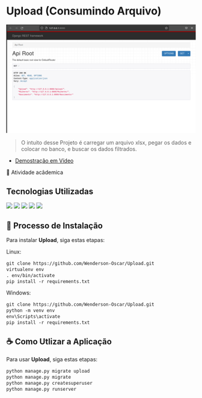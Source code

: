# Upload (Consumindo Arquivo)

<img src="pacote_readme/img1.png" alt="exemplo imagem">

> O intuito desse Projeto é carregar um arquivo xlsx, pegar os dados e colocar no banco, e buscar os dados filtrados.

* [Demostração em Vídeo](https://drive.google.com/file/d/16pbhGarpLmSUhkxluq0BqtAS_53I-xN1/view?usp=share_link)

🏫 Atividade acâdemica

## Tecnologias Utilizadas

<img src="https://img.shields.io/badge/Python-14354C?style=for-the-badge&logo=python&logoColor=white">
<img src="https://img.shields.io/badge/Django-092E20?style=for-the-badge&logo=django&logoColor=white">
<img src="https://img.shields.io/badge/DJANGO-REST-ff1709?style=for-the-badge&logo=django&logoColor=white&color=ff1709&labelColor=gray">
<img src="https://img.shields.io/badge/SQLite-07405E?style=for-the-badge&logo=sqlite&logoColor=white">

<img src="https://img.shields.io/badge/pandas-%23150458.svg?style=for-the-badge&logo=pandas&logoColor=white">

## 🚀 Processo de Instalação

Para instalar **Upload**, siga estas etapas:

Linux:
```
git clone https://github.com/Wenderson-Oscar/Upload.git
virtualenv env
. env/bin/activate
pip install -r requirements.txt
```

Windows:
```
git clone https://github.com/Wenderson-Oscar/Upload.git
python -m venv env
env\Scripts\activate
pip install -r requirements.txt
```

## ☕ Como Utlizar a Aplicação

Para usar **Upload**, siga estas etapas:

```
python manage.py migrate upload
python manage.py migrate
python manage.py createsuperuser
python manage.py runserver
```

